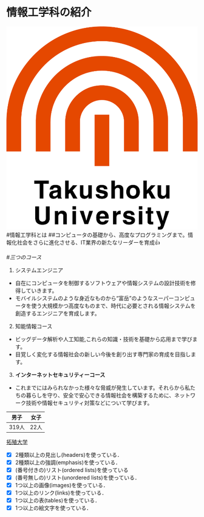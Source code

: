 # 情報工学科の紹介
<!-- Markdown記法を使って学科の紹介ページを作る -->
![logo](logo.png)
#情報工学科とは
##コンピュータの基礎から、高度なプログラミングまで。情報化社会をさらに進化させる、IT業界の新たなリーダーを育成:+1:

#_三つのコース_
1. システムエンジニア
* 自在にコンピュータを制御するソフトウェアや情報システムの設計技術を修得していきます。
* モバイルシステムのような身近なものから“富岳”のようなスーパーコンピュータを使う大規模かつ高度なものまで、時代に必要とされる情報システムを創造するエンジニアを育成します。
2. 知能情報コース
* ビッグデータ解析や人工知能,これらの知識・技術を基礎から応用まで学びます。
* 目覚しく変化する情報社会の新しい今後を創り出す専門家の育成を目指します。

3. __インターネットセキュリティーコース__
* これまでにはみられなかった様々な脅威が発生しています。それらから私たちの暮らしを守り、安全で安心できる情報社会を構築するために、ネットワーク技術や情報セキュリティ対策などについて学びます。



男子| 女子
------------ | -------------
319人 | 22人
[拓殖大学](https://feng.takushoku-u.ac.jp/course/cs/introduction.html)




<!-- この部分より上に記述を追加して下のチェックボックスで確認する -->
- [x] 2種類以上の見出し(headers)を使っている．
- [x] 2種類以上の強調(emphasis)を使っている．
- [x] (番号付きの)リスト(ordered lists)を使っている
- [x] (番号無しの)リスト(unordered lists)を使っている．
- [x] 1つ以上の画像(images)を使っている．
- [x] 1つ以上のリンク(links)を使っている．
- [x] 1つ以上の表(tables)を使っている．
- [x] 1つ以上の絵文字を使っている．
